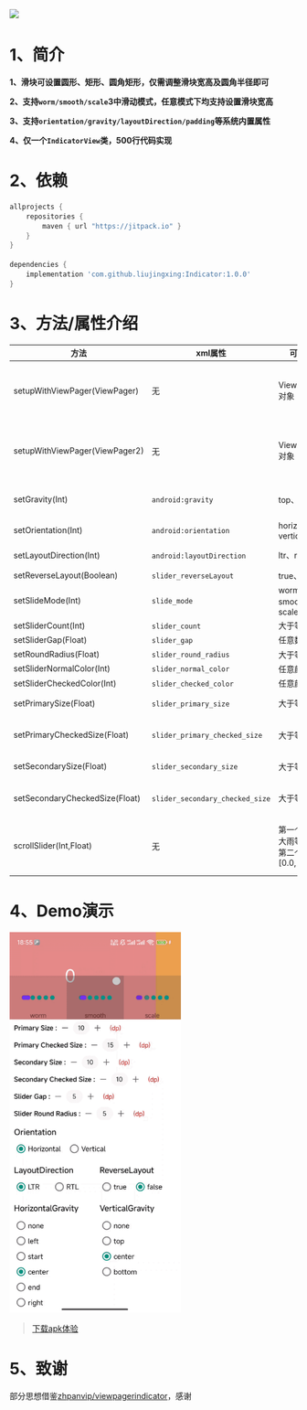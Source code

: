 [![](https://jitpack.io/v/liujingxing/Indicator.svg)](https://jitpack.io/#liujingxing/Indicator)

# 1、简介

**1、滑块可设置圆形、矩形、圆角矩形，仅需调整滑块宽高及圆角半径即可**

**2、支持`worm/smooth/scale`3中滑动模式，任意模式下均支持设置滑块宽高**

**3、支持`orientation/gravity/layoutDirection/padding`等系统内置属性**

**4、仅一个`IndicatorView`类，500行代码实现**

# 2、依赖

```gradle
allprojects {
    repositories {
        maven { url "https://jitpack.io" }
    }
}

dependencies {
    implementation 'com.github.liujingxing:Indicator:1.0.0'  
}
```

# 3、方法/属性介绍

| 方法                             | xml属性                           | 可选值                         | 介绍                                |
|--------------------------------|---------------------------------|-----------------------------|-----------------------------------|
| setupWithViewPager(ViewPager)  | 无                               | ViewPager对象                 | 监听数据源变化，自动调整滑块数量; 监听滑动事件，调整滑块位置   |
| setupWithViewPager(ViewPager2) | 无                               | ViewPager2对象                | 监听数据源变化，自动调整滑块数量; 监听滑动事件，调整滑块位置   |
| setGravity(Int)                | `android:gravity`               | top、left等                   | 对齐方式，左中右、上中下对齐                    | 
| setOrientation(Int)            | `android:orientation`           | horizontal、vertical         | 横向、竖向                             | 
| setLayoutDirection(Int)        | `android:layoutDirection`       | ltr、rtl                     | 设置从左往右或从右往左                       | 
| setReverseLayout(Boolean)      | `slider_reverseLayout`          | true、false                  | 是否反向布局                            | 
| setSlideMode(Int)              | `slide_mode`                    | worm、smooth、scale           | 滑动模式                              | 
| setSliderCount(Int)            | `slider_count`                  | 大于等于0                       | 滑块数量                              | 
| setSliderGap(Float)            | `slider_gap`                    | 任意数值                        | 滑块间距                              | 
| setRoundRadius(Float)          | `slider_round_radius`           | 大于等于0                       | 滑块圆角半径                            | 
| setSliderNormalColor(Int)      | `slider_normal_color`           | 任意颜色值                       | 滑块正常颜色                            | 
| setSliderCheckedColor(Int)     | `slider_checked_color`          | 任意颜色值                       | 滑块选中颜色                            | 
| setPrimarySize(Float)          | `slider_primary_size`           | 大于等于0                       | 主方向滑块正常大小                         |             
| setPrimaryCheckedSize(Float)   | `slider_primary_checked_size`   | 大于等于0                       | 主方向滑块选中大小，横向布局时为宽度                |  
| setSecondarySize(Float)        | `slider_secondary_size`         | 大于等于0                       | 次方向滑块正常大小                         | 
| setSecondaryCheckedSize(Float) | `slider_secondary_checked_size` | 大于等于0                       | 次方向滑块选中大小，横向布局时为高度                | 
| scrollSlider(Int,Float)        | 无                               | 第一个参数大雨等于0，第二个参数 [0.0, 1.0) | 滑动滑块，监听到ViewPager、ViewPager2滑动时调用 | 

# 4、Demo演示

<img src="https://github.com/liujingxing/Indicator/blob/master/screen/indicator.gif" width = "300" height = "666" />

> [下载apk体验](https://github.com/liujingxing/Indicator/blob/master/screen/app-debug.apk)

# 5、致谢

部分思想借鉴[zhpanvip/viewpagerindicator](https://github.com/zhpanvip/viewpagerindicator)，感谢
